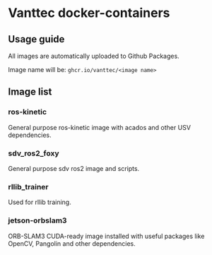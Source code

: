 # Vanttec docker-containers
## Usage guide
All images are automatically uploaded to Github Packages.

Image name will be: `ghcr.io/vanttec/<image name>`
## Image list
### ros-kinetic
General purpose ros-kinetic image with acados and other USV dependencies.
### sdv_ros2_foxy
General purpose sdv ros2 image and scripts.
### rllib_trainer
Used for rllib training.
### jetson-orbslam3
ORB-SLAM3 CUDA-ready image installed with useful packages like OpenCV, Pangolin and other dependencies.
